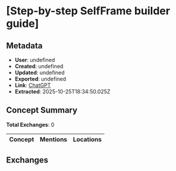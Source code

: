 # \[Step-by-step SelfFrame builder guide\]

## Metadata

- **User**: undefined
- **Created**: undefined
- **Updated**: undefined
- **Exported**: undefined
- **Link**: [ChatGPT](undefined)
- **Extracted**: 2025-10-25T18:34:50.025Z

## Concept Summary

**Total Exchanges**: 0

| Concept | Mentions | Locations |
|---------|----------|----------|

## Exchanges

